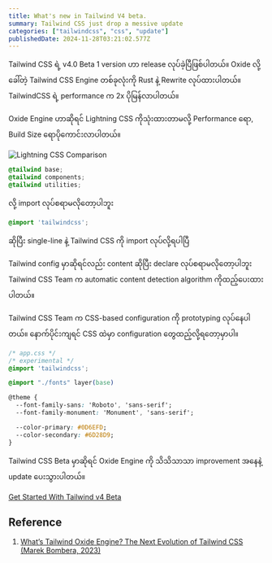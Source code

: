```yaml
---
title: What's new in Tailwind V4 beta.
summary: Tailwind CSS just drop a messive update
categories: ["tailwindcss", "css", "update"]
publishedDate: 2024-11-28T03:21:02.577Z
---
```


Tailwind CSS ရဲ့ v4.0 Beta 1 version ဟာ release လုပ်ခဲ့ပြီဖြစ်ပါတယ်။
Oxide လို့ခေါ်တဲ့ Tailwind CSS Engine တစ်ခုလုံးကို Rust နဲ့ Rewrite လုပ်ထားပါတယ်။ TailwindCSS ရဲ့ performance က 2x ပိုမြန်လာပါတယ်။

Oxide Engine ဟာဆိုရင် Lightning CSS ကိုသုံးထားတာမလို့ Performance ရော, Build Size ရောပိုကောင်းလာပါတယ်။

![Lightning CSS Comparison](https://miro.medium.com/v2/resize:fit:1400/format:webp/1*Il4X5gZ2aa082CN6Rk8kUQ.png)

```css
@tailwind base;
@tailwind components;
@tailwind utilities;
```

လို့ import လုပ်စရာမလိုတော့ပါဘူး

```css
@import 'tailwindcss';
```

ဆိုပြီး single-line နဲ့ Tailwind CSS ကို import လုပ်လို့ရပါပြီ

Tailwind config မှာဆိုရင်လည်း content ဆိုပြီး declare လုပ်စရာမလိုတော့ပါဘူး Tailwind CSS Team က automatic content detection algorithm ကိုထည့်ပေးထားပါတယ်။

Tailwind CSS Team က CSS-based configuration ကို prototyping လုပ်နေပါတယ်။ နောက်ပိုင်းကျရင် CSS ထဲမှာ configuration တွေထည့်လို့ရတော့မှာပါ။

```css
/* app.css */
/* experimental */
@import 'tailwindcss';

@import "./fonts" layer(base)

@theme {
  --font-family-sans: 'Roboto', 'sans-serif';
  --font-family-monument: 'Monument', 'sans-serif';

  --color-primary: #0D6EFD;
  --color-secondary: #6D28D9;
}
```

Tailwind CSS Beta မှာဆိုရင် Oxide Engine ကို သိသိသာသာ improvement အနေနဲ့ update ပေးသွားပါတယ်။

[Get Started With Tailwind v4 Beta](https://tailwindcss.com/docs/v4-beta)

## Reference

1. [What’s Tailwind Oxide Engine? The Next Evolution of Tailwind CSS (Marek Bombera, 2023)](https://medium.com/@bomber.marek/whats-tailwind-oxide-engine-the-next-evolution-of-tailwind-css-32e7ef8e19a1)